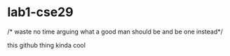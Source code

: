 # lab1-cse29
/* waste no time arguing what a good man should be and be one instead*/

this github thing kinda cool